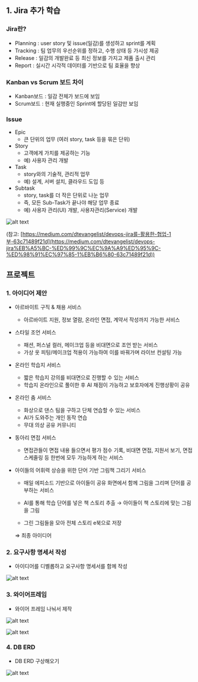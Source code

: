 ## 1. Jira 추가 학습

### Jira란?

- Planning : user story 및 issue(일감)를 생성하고 sprint를 계획
- Tracking : 팀 업무의 우선순위를 정하고, 수행 상태 등 가시성 제공
- Release : 일감의 개발완료 등 최신 정보를 가지고 제품 출시 관리
- Report : 실시간 시각적 데이터를 기반으로 팀 효율을 향상

### Kanban vs Scrum 보드 차이

- Kanban보드 : 일감 전체가 보드에 보임
- Scrum보드 : 현재 실행중인 Sprint에 할당된 일감만 보임

### Issue

- Epic
    - 큰 단위의 업무 (여러 story, task 등을 묶은 단위)
- Story
    - 고객에게 가치를 제공하는 기능
    - 예) 사용자 관리 개발
- Task
    - story와의 기술적, 관리적 업무
    - 예) 설계, 서버 설치, 클라우드 도입 등
- Subtask
    - story, task를 더 작은 단위로 나눈 업무
    - 즉, 모든 Sub-Task가 끝나야 해당 업무 종료
    - 예) 사용자 관리(UI) 개발, 사용자관리(Service) 개발

![alt text](image-2.png)

(참고: [https://medium.com/dtevangelist/devops-jira를-활용한-협업-1부-63c71489f21d](https://medium.com/dtevangelist/devops-jira%EB%A5%BC-%ED%99%9C%EC%9A%A9%ED%95%9C-%ED%98%91%EC%97%85-1%EB%B6%80-63c71489f21d))

## 프로젝트

### 1. 아이디어 제안

- 아르바이트 구직 & 채용 서비스
    - 아르바이트 지원, 정보 열람, 온라인 면접, 계약서 작성까지 가능한 서비스
- 스타일 조언 서비스
    - 패션, 퍼스널 컬러, 메이크업 등을 비대면으로 조언 받는 서비스
    - 가상 옷 피팅/메이크업 적용이 가능하여 이를 바꿔가며 라이브 컨설팅 가능
- 온라인 학습지 서비스
    - 짧은 학습지 강의를 비대면으로 진행할 수 있는 서비스
    - 학습지 온라인으로 풀이한 후 AI 채점이 가능하고 보호자에게 진행상황이 공유
- 온라인 춤 서비스
    - 화상으로 댄스 팀을 구하고 단체 연습할 수 있는 서비스
    - AI가 도와주는 개인 동작 연습
    - 무대 의상 공유 커뮤니티
- 동아리 면접 서비스
    - 면접관들이 면접 내용 들으면서 평가 점수 기록, 비대면 면접, 지원서 보기, 면접 스케줄링 등 한번에 모두 가능하게 하는 서비스
- 아이들의 어휘력 상승을 위한 단어 기반 그림책 그리기 서비스
    - 매일 에피소드 기반으로 아이들이 공유 화면에서 함께 그림을 그리며 단어를 공부하는 서비스
    - AI를 통해 학습 단어를 넣은 책 스토리 추출 → 아이들이 책 스토리에 맞는 그림을 그림
        
    - 그린 그림들을 모아 전체 스토리 e북으로 저장
    
    ⇒ 최종 아이디어
    

### 2. 요구사항 명세서 작성

- 아이디어를 디벨롭하고 요구사항 명세서를 함께 작성

![alt text](image.png)

### 3. 와이어프레임

- 와이어 프레임 나눠서 제작

![alt text](image-1.png)

![alt text](image-3.png)

### 4. DB ERD

- DB ERD 구상해오기

![alt text](E0B71DD4-0D10-47D0-8A89-89E4597C3E28.jpg)